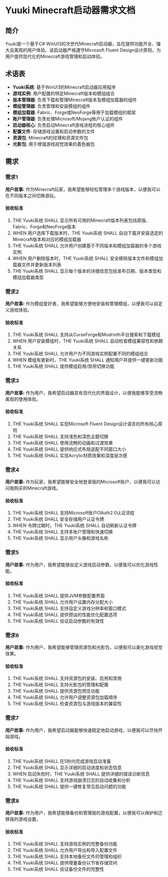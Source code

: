 # Yuuki Minecraft启动器需求文档

## 简介

Yuuki是一个基于C# WinUI3的次世代Minecraft启动器，旨在提供功能齐全、强大且美观的用户体验。该启动器严格遵守Microsoft Fluent Design设计原则，为用户提供现代化的Minecraft游戏管理和启动体验。

## 术语表

- **Yuuki系统**: 基于WinUI3的Minecraft启动器应用程序
- **游戏实例**: 用户配置的特定Minecraft版本和模组组合
- **版本管理器**: 负责下载和管理Minecraft版本及模组加载器的组件
- **模组管理器**: 负责管理和安装模组的组件
- **模组加载器**: Fabric、Forge或NeoForge等用于加载模组的框架
- **账户管理器**: 负责处理Microsoft/Mojang账户认证的组件
- **启动器核心**: 负责启动Minecraft游戏进程的核心组件
- **配置文件**: 存储游戏设置和启动参数的文件
- **资源包**: Minecraft的纹理和资源文件包
- **光影包**: 用于增强游戏视觉效果的着色器包

## 需求

### 需求1

**用户故事:** 作为Minecraft玩家，我希望能够轻松管理多个游戏版本，以便我可以在不同版本之间切换游玩。

#### 验收标准

1. THE Yuuki系统 SHALL 显示所有可用的Minecraft版本列表包括原版、Fabric、Forge和NeoForge版本
2. WHEN 用户选择下载版本时，THE Yuuki系统 SHALL 自动下载并安装选定的Minecraft版本和对应的模组加载器
3. THE Yuuki系统 SHALL 允许用户创建基于不同版本和模组加载器的多个游戏实例
4. WHEN 用户删除版本时，THE Yuuki系统 SHALL 安全移除版本文件和模组加载器文件并更新版本列表
5. THE Yuuki系统 SHALL 显示每个版本的详细信息包括发布日期、版本类型和模组加载器类型

### 需求2

**用户故事:** 作为模组爱好者，我希望能够方便地安装和管理模组，以便我可以自定义游戏体验。

#### 验收标准

1. THE Yuuki系统 SHALL 支持从CurseForge和Modrinth平台搜索和下载模组
2. WHEN 用户安装模组时，THE Yuuki系统 SHALL 自动检查模组兼容性和依赖关系
3. THE Yuuki系统 SHALL 允许用户为不同游戏实例配置不同的模组组合
4. WHEN 模组有更新时，THE Yuuki系统 SHALL 通知用户并提供一键更新功能
5. THE Yuuki系统 SHALL 提供模组启用/禁用切换功能

### 需求3

**用户故事:** 作为用户，我希望启动器具有现代化的界面设计，以便我能够享受流畅美观的使用体验。

#### 验收标准

1. THE Yuuki系统 SHALL 实现Microsoft Fluent Design设计语言的所有核心原则
2. THE Yuuki系统 SHALL 支持浅色和深色主题切换
3. THE Yuuki系统 SHALL 使用流畅的动画和过渡效果
4. THE Yuuki系统 SHALL 提供响应式布局适配不同窗口大小
5. THE Yuuki系统 SHALL 实现Acrylic材质效果和深度层次感

### 需求4

**用户故事:** 作为玩家，我希望能够安全地登录我的Microsoft账户，以便我可以访问我购买的Minecraft游戏。

#### 验收标准

1. THE Yuuki系统 SHALL 支持Microsoft账户OAuth2.0认证流程
2. THE Yuuki系统 SHALL 安全存储用户认证令牌
3. WHEN 令牌过期时，THE Yuuki系统 SHALL 自动刷新认证令牌
4. THE Yuuki系统 SHALL 支持多账户管理和快速切换
5. THE Yuuki系统 SHALL 显示用户头像和游戏名称

### 需求5

**用户故事:** 作为用户，我希望能够自定义游戏启动参数，以便我可以优化游戏性能。

#### 验收标准

1. THE Yuuki系统 SHALL 提供JVM参数配置界面
2. THE Yuuki系统 SHALL 允许用户设置内存分配大小
3. THE Yuuki系统 SHALL 支持自定义游戏分辨率和窗口模式
4. THE Yuuki系统 SHALL 提供预设的性能优化配置选项
5. THE Yuuki系统 SHALL 验证启动参数的有效性

### 需求6

**用户故事:** 作为用户，我希望能够管理资源包和光影包，以便我可以美化游戏视觉效果。

#### 验收标准

1. THE Yuuki系统 SHALL 支持资源包的安装、启用和禁用
2. THE Yuuki系统 SHALL 支持光影包的管理和配置
3. THE Yuuki系统 SHALL 提供资源包预览功能
4. THE Yuuki系统 SHALL 允许用户调整资源包加载顺序
5. THE Yuuki系统 SHALL 检查资源包与游戏版本的兼容性

### 需求7

**用户故事:** 作为用户，我希望启动器能够快速稳定地启动游戏，以便我可以尽快开始游戏。

#### 验收标准

1. THE Yuuki系统 SHALL 在5秒内完成游戏启动准备
2. THE Yuuki系统 SHALL 显示详细的启动进度和状态信息
3. WHEN 启动失败时，THE Yuuki系统 SHALL 提供详细的错误诊断信息
4. THE Yuuki系统 SHALL 支持游戏崩溃日志的自动收集和分析
5. THE Yuuki系统 SHALL 提供一键修复常见启动问题的功能

### 需求8

**用户故事:** 作为用户，我希望能够备份和管理我的游戏配置，以便我可以保护和迁移我的游戏设置。

#### 验收标准

1. THE Yuuki系统 SHALL 支持游戏实例的完整备份功能
2. THE Yuuki系统 SHALL 允许用户导出和导入配置文件
3. THE Yuuki系统 SHALL 支持本地备份文件的管理和组织
4. THE Yuuki系统 SHALL 提供增量备份以节省存储空间
5. THE Yuuki系统 SHALL 验证备份文件的完整性